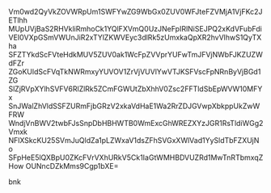 Vm0wd2QyVkZOVWRpUm1SWFYwZG9WbGx0ZUV0WFJteFZVMjA1VjFKc2JETlhh
MUpUVjBaS2RHVkliRmhoCk1YQlFXVmQ0UzJNeFpIRlNiSEJPQ2xKdVFubFdi
VEI0VXpGSmVWUnJiR2xTYlZKWVEyc3dlRk5zUmxkaQpXR2hvVlhwS1QyTXha
SFZTYkdScFVteHdkMUV5ZUV0ak1WcFpZVVprYUFwTmJFVjNWbFJKZUZWdFZr
ZGoKUldScFVqTkNWRmxyYUVOV1ZrVjVUVlYwVTJKSFVscFpNRnByVjBGd1ZG
SlZjRVpXYlhSVFV6RlZlRk5ZCmFGWUtZbXhhV0Zsc2FFTldSbEpWVW10MFYx
SnJWalZhVldSSFZURmFjbGRzV2xkaVdHaE1Wa2RrZDJGVwpXbkppUkZwWFRW
WndjVnBWV2twbFJsSnpDbHBHWTB0WmExcGhWREZXYzJGR1RsTldiWGg2Vmxk
NFlXSkcKU25SVmJuQldZa1pLZWxaV1dsZFhSVGxXWlVad1YySldTbFZXUjNo
SFpHeE5lQXBpU0ZKcFVrVXhURkV5Ck1IaGtWMHBDVUZRd1MwTnRTbmxqZHow
OUNncDZkMms9Cgp1bXE=

bnk